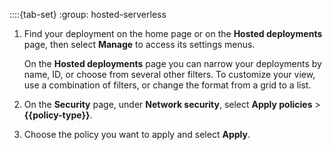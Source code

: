 ::::{tab-set}
:group: hosted-serverless

1. Find your deployment on the home page or on the **Hosted deployments** page, then select **Manage** to access its settings menus.
   
   On the **Hosted deployments** page you can narrow your deployments by name, ID, or choose from several other filters. To customize your view, use a combination of filters, or change the format from a grid to a list.
2. On the **Security** page, under **Network security**, select **Apply policies** > **{{policy-type}}**.
3. Choose the policy you want to apply and select **Apply**.
